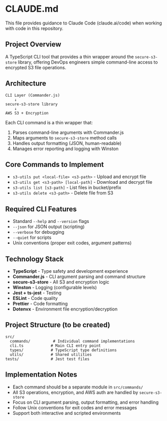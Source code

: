 # CLAUDE.md

This file provides guidance to Claude Code (claude.ai/code) when working with code in this repository.

## Project Overview

A TypeScript CLI tool that provides a thin wrapper around the `secure-s3-store` library, offering DevOps engineers simple command-line access to encrypted S3 file operations.

## Architecture

```
CLI Layer (Commander.js)
    ↓
secure-s3-store library  
    ↓
AWS S3 + Encryption
```

Each CLI command is a thin wrapper that:
1. Parses command-line arguments with Commander.js
2. Maps arguments to `secure-s3-store` method calls
3. Handles output formatting (JSON, human-readable)
4. Manages error reporting and logging with Winston

## Core Commands to Implement

- `s3-utils put <local-file> <s3-path>` - Upload and encrypt file
- `s3-utils get <s3-path> [local-path]` - Download and decrypt file
- `s3-utils list [s3-path]` - List files in bucket/prefix
- `s3-utils delete <s3-path>` - Delete file from S3

## Required CLI Features

- Standard `--help` and `--version` flags
- `--json` for JSON output (scripting)
- `--verbose` for debugging
- `--quiet` for scripts
- Unix conventions (proper exit codes, argument patterns)

## Technology Stack

- **TypeScript** - Type safety and development experience
- **Commander.js** - CLI argument parsing and command structure
- **secure-s3-store** - All S3 and encryption logic
- **Winston** - Logging (configurable levels)
- **Jest + ts-jest** - Testing
- **ESLint** - Code quality
- **Prettier** - Code formatting
- **Dotenvx** - Environment file encryption/decryption

## Project Structure (to be created)

```
src/
  commands/          # Individual command implementations
  cli.ts            # Main CLI entry point
  types/            # TypeScript type definitions
  utils/            # Shared utilities
tests/              # Jest test files
```

## Implementation Notes

- Each command should be a separate module in `src/commands/`
- All S3 operations, encryption, and AWS auth are handled by `secure-s3-store`
- Focus on CLI argument parsing, output formatting, and error handling
- Follow Unix conventions for exit codes and error messages
- Support both interactive and scripted environments